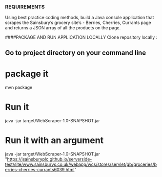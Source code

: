 ### REQUIREMENTS
Using best practice coding methods, build a Java console application that scrapes the Sainsbury’s grocery site’s - Berries, Cherries, Currants page and returns a JSON array of all the products on the page.

####PACKAGE AND RUN APPLICATION LOCALLY
Clone repository locally :

## Go to project directory on your command line
# package it
mvn package
# Run it 
java -jar  target/WebScraper-1.0-SNAPSHOT.jar

# Run it with an argument
java -jar  target/WebScraper-1.0-SNAPSHOT.jar "https://jsainsburyplc.github.io/serverside-test/site/www.sainsburys.co.uk/webapp/wcs/stores/servlet/gb/groceries/berries-cherries-currants6039.html"


